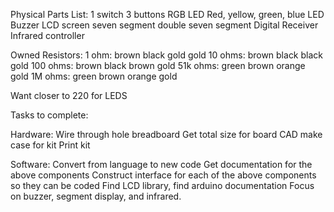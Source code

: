 Physical Parts List:
1 switch
3 buttons
RGB LED
Red, yellow, green, blue LED
Buzzer
LCD screen
seven segment 
double seven segment
Digital Receiver
Infrared controller

Owned Resistors:
1 ohm: brown black gold gold
10 ohms: brown black black gold
100 ohms: brown black brown gold
51k ohms: green brown orange gold
1M ohms: green brown orange gold

Want closer to 220 for LEDS


Tasks to complete:

Hardware:
Wire through hole breadboard
Get total size for board
CAD make case for kit
Print kit


Software:
Convert from language to new code
Get documentation for the above components
Construct interface for each of the above components so they can be coded
Find LCD library, find arduino documentation
Focus on buzzer, segment display, and infrared.





